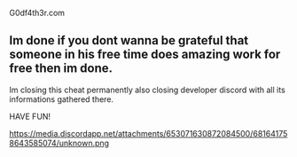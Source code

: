G0df4th3r.com
## Im done if you dont wanna be grateful that someone in his free time does amazing work for free then im done.

Im closing this cheat permanently also closing developer discord with all its informations gathered there.

HAVE FUN!

https://media.discordapp.net/attachments/653071630872084500/681641758643585074/unknown.png
